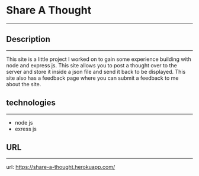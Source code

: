 # Share A Thought
------------------

## Description
---------------
This site is a little project I worked on to gain some experience building with 
node and express js. This site allows you to post a thought over to the server 
and store it inside a json file and send it back to be displayed. This site also has
a feedback page where you can submit a feedback to me about the site.

## technologies
----------------
- node js
- exress js

## URL
--------
url: https://share-a-thought.herokuapp.com/